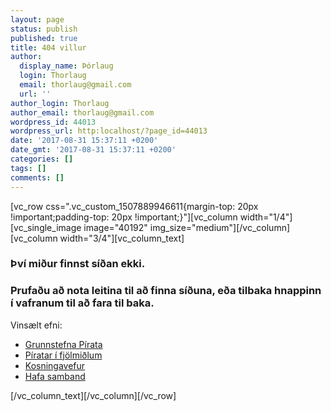 ```yaml
---
layout: page
status: publish
published: true
title: 404 villur
author:
  display_name: Þórlaug
  login: Thorlaug
  email: thorlaug@gmail.com
  url: ''
author_login: Thorlaug
author_email: thorlaug@gmail.com
wordpress_id: 44013
wordpress_url: http:localhost/?page_id=44013
date: '2017-08-31 15:37:11 +0200'
date_gmt: '2017-08-31 15:37:11 +0200'
categories: []
tags: []
comments: []
---
```

<p>[vc_row css=".vc_custom_1507889946611{margin-top: 20px !important;padding-top: 20px !important;}"][vc_column width="1/4"][vc_single_image image="40192" img_size="medium"][/vc_column][vc_column width="3/4"][vc_column_text]</p>
<h3></h3>
<h3>Því miður finnst síðan ekki.</h3>
<h3>Prufaðu að nota leitina til að finna síðuna, eða tilbaka hnappinn í vafranum til að fara til baka.</h3>
<p>Vinsælt efni:</p>
<ul>
<li><a href="https:localhost/stefna/grunnstefna/">Grunnstefna Pírata</a></li>
<li><a href="https:localhost/frettaflokkur/i-fjolmidlum/">Píratar í fjölmiðlum</a></li>
<li><a href="https:localhost/kosningar/">Kosningavefur</a></li>
<li><a href="https:localhost/um-pirata/hafa-samband/">Hafa samband</a></li>
</ul>
<p>[/vc_column_text][/vc_column][/vc_row]</p>
